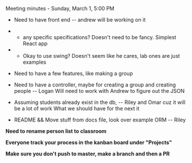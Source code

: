 Meeting minutes - Sunday, March 1, 5:00 PM

* Need to have front end -- andrew will be working on it
* * any specific specifications? Doesn't need to be fancy. Simplest React app
* * Okay to use swing? Doesn't seem like he cares, lab ones are just examples

* Need to have a few features, like making a group

* Need to have a controller, maybe for creating a group and creating people -- Logan
  Will need to work with Andrew to figure out the JSON

* Assuming students already exist in the db, -- Riley and Omar cuz it will be a lot of work
What we should have for the next it

* README && Move stuff from docs file, look over example ORM -- Riley

**Need to rename person list to classroom**

**Everyone track your process in the kanban board under "Projects"**

**Make sure you don't push to master, make a branch and then a PR**
